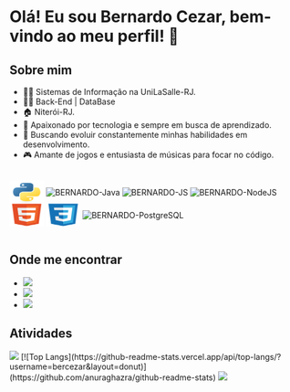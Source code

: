 # Olá! Eu sou Bernardo Cezar, bem-vindo ao meu perfil! 👋

## Sobre mim

- 👨‍💻 Sistemas de Informação na UniLaSalle-RJ.
- 🏴‍☠️ Back-End | DataBase 
- 🏠 Niterói-RJ.
- 🌱 Apaixonado por tecnologia e sempre em busca de aprendizado.
- 🚀 Buscando evoluir constantemente minhas habilidades em desenvolvimento.
- 🎮 Amante de jogos e entusiasta de músicas para focar no código.

<div style="display: inline_block"><br>
  <img align="center" alt="BERNARDO-Python" height="40" width="60" src="https://raw.githubusercontent.com/devicons/devicon/master/icons/python/python-original.svg"> 
  <img align="center" alt="BERNARDO-Java" height="40" width="60" src="https://cdn.jsdelivr.net/gh/devicons/devicon@latest/icons/java/java-original-wordmark.svg" />
  <img align="center" alt="BERNARDO-JS" height="40" width="60" src="https://cdn.jsdelivr.net/gh/devicons/devicon@latest/icons/javascript/javascript-original.svg"/>
  <img align="center" alt="BERNARDO-NodeJS" height="40" width="60" src="https://cdn.jsdelivr.net/gh/devicons/devicon@latest/icons/nodejs/nodejs-plain-wordmark.svg" />
  <img align="center" alt="BERNARDO-HTML" height="40" width="60" src="https://raw.githubusercontent.com/devicons/devicon/master/icons/html5/html5-original.svg">
  <img align="center" alt="BERNARDO-CSS" height="40" width="60" src="https://raw.githubusercontent.com/devicons/devicon/master/icons/css3/css3-original.svg">
  <img align="center" alt="BERNARDO-PostgreSQL" height="40" width="60" src="https://cdn.jsdelivr.net/gh/devicons/devicon@latest/icons/postgresql/postgresql-original-wordmark.svg" />
          
</div><br>

## Onde me encontrar

- <a href ="mailto:b.cezar1812@gmail.com"><img src="https://img.shields.io/badge/Gmail-D14836?style=for-the-badge&logo=gmail&logoColor=white" target="_blank"></a>
- <a href="https://www.linkedin.com/in/bernardo-cezar-1a56a4293/" target="_blank"><img src="https://img.shields.io/badge/-LinkedIn-%230077B5?style=for-the-badge&logo=linkedin&logoColor=white" target="_blank"></a> 
- <a href="https://instagram.com/ber_cezar" target="_blank"><img src="https://img.shields.io/badge/-Instagram-%23E4405F?style=for-the-badge&logo=instagram&logoColor=white" target="_blank"></a>

## Atividades
<img height="170em" src="https://github-readme-stats.vercel.app/api/top-langs/?username=bercezar&layout=compact&langs_count=7&theme=radical"/>
[![Top Langs](https://github-readme-stats.vercel.app/api/top-langs/?username=bercezar&layout=donut)](https://github.com/anuraghazra/github-readme-stats)
<img height="175em" src="https://streak-stats.demolab.com/?user=bercezar&theme=radical"/>



